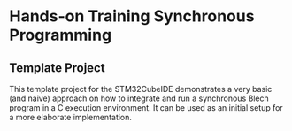 # Hands-on Training Synchronous Programming

## Template Project
This template project for the STM32CubeIDE demonstrates a very basic (and naive) approach on how to integrate and run a synchronous Blech program in a C execution environment. It can be used as an initial setup for a more elaborate implementation.